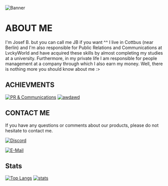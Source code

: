 ![Banner](https://camo.githubusercontent.com/93aceef5fe9f5789d731a485c541c991f5db7ad06c5e662fb7b88ac963d9304d/68747470733a2f2f692e6c76636b79776f726c642e6e65742f6c76636b792f62616e6e65722f6e657742616e6e65722e706e67)
# ABOUT ME

I'm Josef B. but you can call me JB if you want ^^
I live in Cottbus (near Berlin) and I'm also responsible for Public Relations and Communications at LvckyWorld and have acquired these skills by almost completing my studies at a university. Furthermore, in my private life I am responsible for people management at a company through which I also earn my money. 
Well, there is nothing more you should know about me :>

## ACHIEVMENTS
[![PR & Communications](https://img.shields.io/badge/PR%20%26%20Communications-2y-orange)](https://discord.gg/hu52tpefwj)
[![awdawd](https://img.shields.io/badge/-javascript-F7DF1E.svg?logo=javascript&logoColor=black&longCache=true&style=for-the-badge)](https://github.com/SkyWolf0402?tab=repositories&q=&type=&language=javascript)

## CONTACT ME

If you have any questions or comments about our products, please do not hesitate to contact me.

[![Discord](https://img.shields.io/badge/-Discord-5865F2.svg?logo=discord&logoColor=white&longCache=true&style=for-the-badge)](https://discordapp.com/users/973178992834269215)

[![E-Mail](https://ssl.gstatic.com/ui/v1/icons/mail/rfr/logo_gmail_lockup_dark_1x_r5.png)](mailto:josef.b@lvckyworld.net?subject=[GH]%20{Anfragegrund%20angeben})

## Stats
[![Top Langs](https://github-readme-stats.vercel.app/api/top-langs/?username=SkyWolf0402&theme=tokyonight)](https://github.com/SkyWolf0402/)
[![stats](https://github-readme-stats.vercel.app/api?username=SkyWolf0402&count_private=true&theme=tokyonight&include_all_commits=true)](https://github.com/SkyWolf0402)
